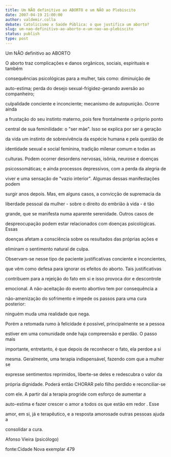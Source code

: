 ```yaml
---
title: Um NÃO definitivo ao ABORTO e um NÃO ao Plebiscito
date: 2007-04-19 21:00:00
author: valdemir.colla
debate: Catolicismo x Saúde Pública: o que justifica um aborto?
slug: um-nao-definitivo-ao-aborto-e-um-nao-ao-plebiscito
status: publish 
type: post
---
```


Um NÃO definitivo ao ABORTO   

  

O aborto traz complicações e danos orgânicos, sociais, espirituais e também   

consequências psicológicas para a mulher, tais como: diminuição de   

auto-estima; perda do desejo sexual-frígidez-gerando aversão ao companheiro;   

culpalidade conciente e inconciente; mecanismo de autopunição. Ocorre ainda   

a frustação do seu instinto materno, pois fere frontalmente o próprio ponto   

central de sua feminilidade: o "ser mãe". Isso se explica por ser a geração   

da vida um instinto de sobrevivência da espécie humana e pela questão de   

identidade sexual e social feminina, tradição milenar comum e todas as   

culturas. Podem ocorrer desordens nervosas, isônia, neurose e doenças   

psicossomáticas; e ainda processos depressivos, com a perda da alegria de   

viver e uma sensação de "vazio interior". Algumas dessas manifestações podem   

surgir anos depois. Mas, em alguns casos, a convicção de supremacia da   

liberdade pessoal da mulher - sobre o direito do embrião à vida - é tão   

grande, que se manifesta numa aparente serenidade. Outros casos de   

despreocupação podem estar relacionados com doenças psicológicas. Essas   

doenças afetam a consciência sobre os resultados das próprias ações e   

eliminam o sentimento natural de culpa.   

Observam-se nesse tipo de paciente justificativas conciente e inconcientes,   

que vêm como defesa para ignorar os efeitos do aborto. Tais justificativas   

contribuem para a rejeição do fato em si e isso provoca dor e descontrole   

emocional. A não-aceitação do evento abortivo tem por consequência a   

não-amenização do sofrimento e impede os passos para uma cura posterior:   

ninguém muda uma realidade que nega.   

Porém a retomada rumo à felicidade é possível, principalmente se a pessoa   

estiver em uma comunidade onde haja compreensão e perdão. O passo mais   

importante, entretanto, é que depois de reconhecer o fato, ela perdoe a si   

mesma. Geralmente, uma terapia indispensável, fazendo com que a mulher se   

expresse sentimentos reprimidos, liberte-se deles e redescubra o valor da   

própria dignidade. Poderá então CHORAR pelo filho perdido e reconciliar-se   

com ele. A partir daí a terapia progride com esforço de aumentar a   

auto-estima e fazer crescer o amor a todos os que estão em redor . Esse   

amor, em si, já e terapêutico, e a resposta amorosade outras pessoas ajuda a   

consolidar a cura.   

Afonso Vieira (psicólogo)   

fonte:Cidade Nova exemplar 479
